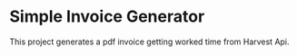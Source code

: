 # Simple Invoice Generator

This project generates a pdf invoice getting worked time from Harvest Api.
